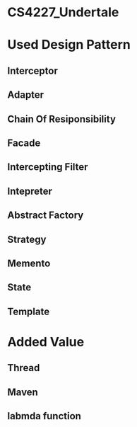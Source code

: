 # CS4227_Undertale

# Used Design Pattern

## Interceptor 
## Adapter
## Chain Of Resiponsibility
## Facade
## Intercepting Filter
## Intepreter
## Abstract Factory
## Strategy 
## Memento
## State
## Template 


# Added Value

## Thread
## Maven
## labmda function
